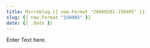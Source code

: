 ```yaml
---
title: Microblog-{{ now.Format "20060201-150405" }}
slug: {{ now.Format "150405" }}
date: {{ .Date }}
---
```


Enter Text here.
